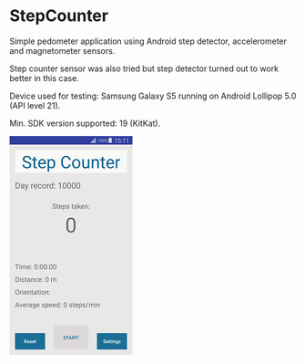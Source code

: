 # StepCounter
Simple pedometer application using Android step detector, accelerometer and magnetometer sensors.

Step counter sensor was also tried but step detector turned out to work better in this case.

Device used for testing: Samsung Galaxy S5 running on Android Lollipop 5.0 (API level 21).

Min. SDK version supported: 19 (KitKat).

![alt text](screenshots/Screenshot_2016-03-16-15-11-19.png "Start")

